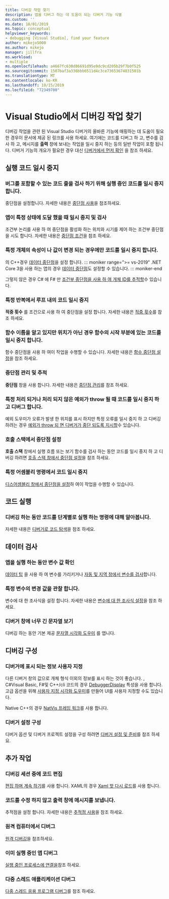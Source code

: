 ```yaml
---
title: 디버깅 작업 찾기
description: 앱을 디버그 하는 데 도움이 되는 디버거 기능 식별
ms.custom: ''
ms.date: 10/01/2019
ms.topic: conceptual
helpviewer_keywords:
- debugging [Visual Studio], find your feature
author: mikejo5000
ms.author: mikejo
manager: jillfra
ms.workload:
- multiple
ms.openlocfilehash: a4667fc630d86691d95e9dc9cd205b29f7b0f525
ms.sourcegitcommit: 1507baf3a336bbb6511d4c3ce73653674831501b
ms.translationtype: MT
ms.contentlocale: ko-KR
ms.lasthandoff: 10/15/2019
ms.locfileid: "72349700"
---
```

# <a name="find-your-debugging-task-in-visual-studio"></a>Visual Studio에서 디버깅 작업 찾기

디버깅 작업을 관련 된 Visual Studio 디버거의 올바른 기능에 매핑하는 데 도움이 필요한 경우이 문서에 제공 된 링크를 사용 하세요. 여기에는 코드를 디버그 하 고, 변수를 검사 하 고, 메시지를 **출력** 창에 보내는 작업을 일시 중지 하는 등의 일반 작업이 포함 됩니다. 디버거 기능의 개요가 필요한 경우 대신 [디버거에서 먼저 확인](debugger-feature-tour.md) 을 참조 하세요.

## <a name="pause-running-code"></a>실행 코드 일시 중지

### <a name="pause-running-code-to-inspect-a-line-of-code-that-may-contain-a-bug"></a>버그를 포함할 수 있는 코드 줄을 검사 하기 위해 실행 중인 코드를 일시 중지 합니다.

중단점을 설정합니다. 자세한 내용은 [중단점 사용](using-breakpoints.md)을 참조하세요.

### <a name="pause-and-inspect-your-app-when-it-reaches-a-specific-state"></a>앱이 특정 상태에 도달 했을 때 일시 중지 및 검사

조건부 논리를 사용 하 여 중단점을 활성화 하는 위치와 시기를 제어 하는 조건부 중단점을 시도 합니다. 자세한 내용은 [중단점 조건](using-breakpoints.md#breakpoint-conditions)을 참조 하세요.

### <a name="pause-code-only-when-a-specific-objects-property-or-value-changes"></a>특정 개체의 속성이 나 값이 변경 되는 경우에만 코드를 일시 중지 합니다.

의 C++경우 [데이터 중단점](using-breakpoints.md#BKMK_set_a_data_breakpoint_native_cplusplus)을 설정 합니다. 
::: moniker range=">= vs-2019"
.NET Core 3을 사용 하는 앱의 경우 [데이터 중단점](using-breakpoints.md#BKMK_set_a_data_breakpoint_managed)도 설정할 수 있습니다.
::: moniker-end

그렇지 않은 경우 C# 에 F# 만 [조건부 중단점을 사용 하 여 개체 ID를 추적할](using-breakpoints.md#using-object-ids-in-breakpoint-conditions-c-and-f)수 있습니다.

### <a name="pause-code-inside-a-loop-at-a-certain-iteration"></a>특정 반복에서 루프 내의 코드 일시 중지

**적중 횟수** 를 조건으로 사용 하 여 중단점을 설정 합니다. 자세한 내용은 [적중 횟수](using-breakpoints.md#hit-count)를 참조 하세요.

### <a name="pause-code-at-the-start-of-a-function-when-you-know-the-function-name-but-not-its-location"></a>함수 이름을 알고 있지만 위치가 아닌 경우 함수의 시작 부분에 있는 코드를 일시 중지 합니다.

함수 중단점을 사용 하 여이 작업을 수행할 수 있습니다. 자세한 내용은 [함수 중단점 설정](using-breakpoints.md#BKMK_Set_a_breakpoint_in_a_source_file)을 참조 하세요.

### <a name="manage-and-keep-track-of-your-breakpoints"></a>중단점 관리 및 추적

**중단점** 창을 사용 합니다. 자세한 내용은 [중단점 관리](using-breakpoints.md#BKMK_Specify_advanced_properties_of_a_breakpoint_)를 참조 하세요.

### <a name="pause-code-and-debug-when-a-specific-handled-or-unhandled-exception-is-thrown"></a>특정 처리 되거나 처리 되지 않은 예외가 throw 될 때 코드를 일시 중지 하 고 디버그 합니다.

예외 도우미가 오류가 발생 한 위치를 표시 하지만 특정 오류를 일시 중지 하 고 디버깅 하려는 경우 [예외가 throw 되 면 디버거가 중단 되도록 지시할](managing-exceptions-with-the-debugger.md#tell-the-debugger-to-break-when-an-exception-is-thrown)수 있습니다.

### <a name="set-a-breakpoint-from-the-call-stack"></a>호출 스택에서 중단점 설정

**호출 스택** 창에서 실행 흐름 또는 보기 함수를 검사 하는 동안 코드를 일시 중지 하 고 디버깅 하려면 [호출 스택 창에서 중단점 설정](using-breakpoints.md#BKMK_Set_a_breakpoint_from_debugger_windows)을 참조 하세요.

### <a name="pause-code-at-a-specific-assembly-instruction"></a>특정 어셈블리 명령에서 코드 일시 중지

[디스어셈블리 창에서 중단점을 설정](using-breakpoints.md#BKMK_Set_a_breakpoint_from_debugger_windows)하 여이 작업을 수행할 수 있습니다.

## <a name="execute-code"></a>코드 실행

### <a name="learn-the-commands-to-step-through-your-code-while-debugging"></a>디버깅 하는 동안 코드를 단계별로 실행 하는 명령에 대해 알아봅니다.

자세한 내용은 [디버거로 코드 탐색](navigating-through-code-with-the-debugger.md)을 참조 하세요.

## <a name="inspect-data"></a>데이터 검사

### <a name="check-the-value-of-variables-while-running-your-app"></a>앱을 실행 하는 동안 변수 값 확인

[데이터 팁](view-data-values-in-data-tips-in-the-code-editor.md) 을 사용 하 여 변수를 가리키거나 [자동 및 지역 창에서 변수를 검사](autos-and-locals-windows.md)합니다.

### <a name="observe-the-changing-value-of-a-specific-variable"></a>특정 변수의 변경 값을 관찰 합니다.

변수에 대 한 조사식을 설정 합니다. 자세한 내용은 [변수에 대 한 조사식 설정](watch-and-quickwatch-windows.md)을 참조 하세요.

### <a name="view-strings-that-are-too-long-for-the-debugger-window"></a>디버거 창에 너무 긴 문자열 보기

디버깅 하는 동안 기본 제공 [문자열 시각화 도우미](view-strings-visualizer.md) 를 엽니다.

## <a name="configure-debugging"></a>디버깅 구성

### <a name="customize-information-shown-in-the-debugger"></a>디버거에 표시 되는 정보 사용자 지정

다른 디버거 창의 값으로 개체 형식 이외의 정보를 표시 하는 것이 좋습니다. , C#Visual Basic, F#및 C++/cli 코드의 경우 [DebuggerDisplay](using-the-debuggerdisplay-attribute.md) 특성을 사용 합니다. 고급 옵션을 위해 [사용자 지정 시각화 도우미](create-custom-visualizers-of-data.md)를 만들어 UI를 사용자 지정할 수도 있습니다.

Native C++의 경우 [NatVis 프레임 워크](create-custom-views-of-native-objects.md)를 사용 합니다.

### <a name="configure-debugger-settings"></a>디버거 설정 구성

디버거 옵션 및 디버거 프로젝트 설정을 구성 하려면 [디버거 설정 및 준비](debugger-settings-and-preparation.md)를 참조 하세요.

## <a name="additional-tasks"></a>추가 작업

### <a name="edit-code-during-a-debugging-session"></a>디버깅 세션 중에 코드 편집

[편집 하며 계속 하기](edit-and-continue.md)를 사용 합니다. XAML의 경우 [Xaml 핫 다시 로드](xaml-hot-reload.md)를 사용 합니다.

### <a name="send-messages-to-the-output-window-without-modifying-code"></a>코드를 수정 하지 않고 출력 창에 메시지를 보냅니다.

추적점을 설정 합니다. 자세한 내용은 [추적점 사용](using-tracepoints.md)을 참조 하세요.

### <a name="debug-on-remote-machines"></a>원격 컴퓨터에서 디버그

[원격 디버깅](remote-debugging.md)을 참조하세요.

### <a name="debug-an-app-that-is-already-running"></a>이미 실행 중인 앱 디버그

[실행 중인 프로세스에 연결을](attach-to-running-processes-with-the-visual-studio-debugger.md)참조 하세요.

### <a name="debug-multithreaded-applications"></a>다중 스레드 애플리케이션 디버그

[다중 스레드 응용 프로그램 디버그](debug-multithreaded-applications-in-visual-studio.md)를 참조 하세요.